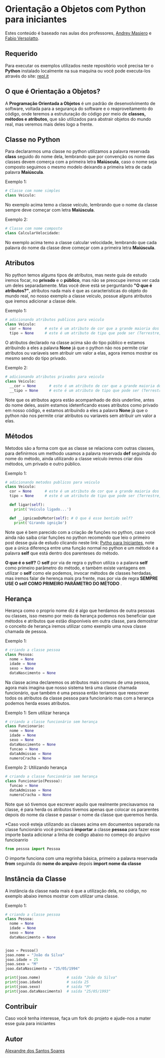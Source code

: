# Orientação a Objetos com Python para iniciantes

Estes conteúdo é baseado nas aulas dos professores, [Andrey Masiero](https://github.com/amasiero) e [Fabio Versolatto](https://www.linkedin.com/in/fabio-versolatto-a9740ba4/?originalSubdomain=br).

## Requerido
Para executar os exemplos utilizados neste repositório você precisa ter o **Python** instalado localmente na sua maquína ou você pode executa-los através do site: [repl.it](https://repl.it)

## O que é Orientação a Objetos?
A **Programação Orientada a Objetos** é um padrão de desenvolvimento de software, voltada para a segurança do software e o reaproveitamento do código, onde teremos a estruturação do código por meio de **classes, métodos e atributos**, que são utilizados para abstrair objetos do mundo real, mas veremos mais deles logo a frente.

## Classe no Python
Para declararmos uma classe no python utilizamos a palavra reservada **class** seguido do nome dela, lembrando que por convenção os nome das classes devem comerça com a primeira letra **Maiúscula**, caso o nome seja composto seguimos o mesmo modelo deixando a primeira letra de cada palavra **Maiúscula**.

Exemplo 1:
```python
# Classe com nome simples
class Veiculo:
```
No exemplo acima temo a classe veículo, lembrando que o nome da classe sempre deve começar com letra **Maiúscula**.

Exemplo 2:
```python
# Classe com nome composto
class CalcularVelocidade:
```
No exemplo acima temo a classe calcular velocidade, lembrando que cada palavra do nome da classe deve começar com a primeira letra **Maiúscula**.

## Atributos 
No python temos algums tipos de atributos, mas neste guia de estudo iremos focar, no **privado** e o **público**, mas não se preocupe iremos ver cada um deles separadamente. Mas você deve está se perguntando **"O que é atributos?"**, atributos nada mais é que as caracteristicas do objeto do mundo real, no nosso exemplo a classe veículo, possue alguns atributos que iremos adicionar a classe dele.

Exemplo 1:
```python
# adicionando atributos publicos para veiculo
class Veiculo:
  cor = None      # este é um atributo de cor que a grande maioria dos veiculos possuem
  tipo = None     # este é um atributo de tipo que pode ser (Terrestre, Náutico, Aéreo)
```

O atributos declarado na classe acima são do tipo público e estamos atribuíndo a eles a palavra **None** já que o python não nos permite criar atributos ou varíaveis sem atribuir um valor a elas, agora iremos mostrar os mesmo sendo do tipo privado.

Exemplo 2:
```python
# adicionando atributos privados para veiculo
class Veiculo:
  __cor = None      # este é um atributo de cor que a grande maioria dos veiculos possuem
  __tipo = None     # este é um atributo de tipo que pode ser (Terrestre, Náutico, Aéreo)
```
Note que os atributos agora estão acompanhado de dois underline, antes do nome deles, assim estamos idetenficando esses atributos como privado em nosso código, e estamos atribuíndo a eles a palavra **None** já que o python não nos permite criar atributos ou varíaveis sem atribuir um valor a elas.

## Métodos
Metodos são a forma com que as classe se relaciona com outras classes, para definirmos um methodo usamos a palavra reservada **def** seguinda do nome do método, ainda utilizando a classe veículo iremos criar dois métodos, um privado e outro público.

Exemplo 1:
```python
# adicionando metodos publicos para veiculo
class Veiculo:
  cor = None      # este é um atributo de cor que a grande maioria dos veiculos possuem
  tipo = None     # este é um atributo de tipo que pode ser (Terrestre, Náutico, Aéreo)

  def ligar(self):
    print('Veículo ligado...')

  def __ignicaoDoMotor(self): # O que é esse bentido self?
    print('Girando ignição')

```
Note que é bem parecido com a criação de funções no python, caso você ainda não saiba criar funções no python recomendo que leio o primeiro post desse guia de estudo clicando neste link: [Pytho para Iniciantes](https://medium.com/@alexandredossantossoares/python-para-iniciantes-6394d6a86f50), note que a única diferença entre uma função normal no python e um método é a palavra **self** que está dentro dos parenteses do método.

**O que é o self?**
O **self** por via de regra o python utiliza o a palavra **self** como primeiro parâmetro do método, e também existe vantagens em utilizar o **self** como ele podemos, invocar métodos de classes herdadas, mas iremos falar de herença mais pra frente, mas por via de regra **SEMPRE USE O self COMO PRIMEIRO PARÂMETRO DO MÉTODO** .


## Herança
Herança como o proprio nome diz é algo que herdamos de outra pessoas ou classes, isso mesmo por meio da herança podemos nos beneficiar que métodos e atributos que estão disponíveis em outra classe, para demostrar o conceito de herança iremos utilizar como exemplo uma nova classe chamada de pessoa.


Exemplo 1:
```python
# criando a classe pessoa 
class Pessoa:
  nome = None
  idade = None
  sexo = None
  dataNascimento = None
```

Na classe acima declaremos os atributos mais comuns de uma pessoa, agora mais imagina que nosso sistema terá uma classe chamada funcionário, que também é uma pessoa então teriamos que reescrever todos os atributos da classe pessoa para funcionário mas com a herança podemos herda esses atributos.

Exemplo 1: Sem utilizar herança 
```python
# criando a classe funcionário sem herança 
class Funcionario:
  nome = None
  idade = None
  sexo = None
  dataNascimento = None
  funcao = None
  dataAdmissao = None
  numeroCracha = None
```

Exemplo 2: Utilizando herança 
```python
# criando a classe funcionário sem herança 
class Funcionario(Pessoa):
  funcao = None
  dataAdmissao = None
  numeroCracha = None
```

Note que só tivemos que escrever aquilo que realmente precisavamos na classe, é para herda os atributos tivemos apenas que colocar os pararentes depois do nome da classe e passar o nome da classe que queremos herda.

*Caso você esteja utilizando as classes acima em documentos separado na classe funcionário você precisará **importar** a classe **pessoa** para fazer esse importe basta adicionar a linha de codigo abaixo no começo do arquivo funcioanrio

```python
from pessoa import Pessoa
```

O importe funciona com uma regrinha básica, primeiro a palavra reservada **from** seguinda do **nome do arquivo** depois **import** **nome da classe**


## Instância da Classe
A instância da classe nada mais é que a utilização dela, no código, no exemplo abaixo iremos mostrar com utilizar uma classe.

Exemplo 1:
```python
# criando a classe pessoa 
class Pessoa:
  nome = None
  idade = None
  sexo = None
  dataNascimento = None


joao = Pessoa()
joao.nome = "João da Silva"
joao.idade = 25
joao.sexo = "M"
joao.dataNascimento = "25/05/1994"

print(joao.nome)            # saída "João da Silva"
print(joao.idade)           # saída 25
print(joao.sexo)            # saída "M"
print(joao.dataNascimento)  # saída "25/05/1993"

```


## Contribuir
Caso você tenha interesse, faça um fork do projeto e ajude-nos a mater esse guia para iniciantes

## Autor
[Alexandre dos Santos Soares](https://github.com/alexandrejuk)